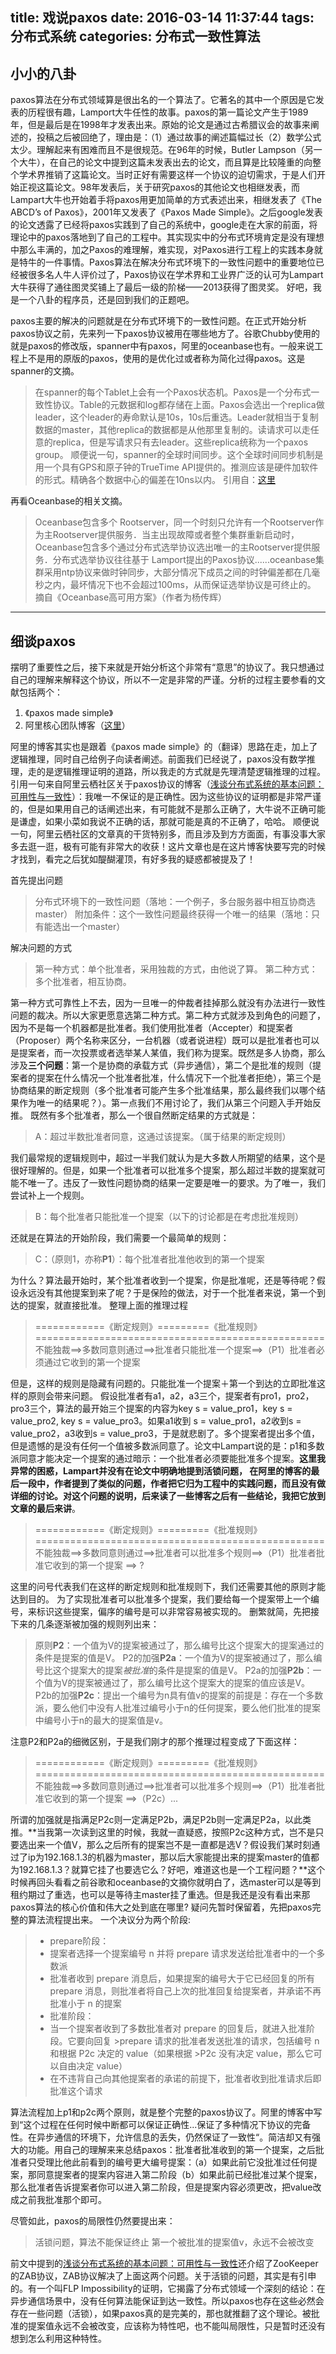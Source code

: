 title: 戏说paxos
date: 2016-03-14 11:37:44
tags: 分布式系统
categories: 分布式一致性算法
---
## 小小的八卦
paxos算法在分布式领域算是很出名的一个算法了。它著名的其中一个原因是它发表的历程很有趣，Lamport大牛任性的故事。paxos的第一篇论文产生于1989年，但是最后是在1998年才发表出来。原始的论文是通过古希腊议会的故事来阐述的，投稿之后被回绝了，理由是：（1）通过故事的阐述篇幅过长（2）数学公式太少。理解起来有困难而且不是很规范。在96年的时候，Butler Lampson（另一个大牛），在自己的论文中提到这篇未发表出去的论文，而且算是比较隆重的向整个学术界推销了这篇论文。当时正好有需要这样一个协议的迫切需求，于是人们开始正视这篇论文。98年发表后，关于研究paxos的其他论文也相继发表，而Lampart大牛也开始着手将paxos用更加简单的方式表述出来，相继发表了《The ABCD’s of Paxos》，2001年又发表了《Paxos Made Simple》。之后google发表的论文透露了已经将paxos实践到了自己的系统中，google走在大家的前面，将理论中的paxos落地到了自己的工程中。其实现实中的分布式环境肯定是没有理想中那么丰满的，加之Paxos的难理解，难实现，对Paxos进行工程上的实践本身就是特牛的一件事情。Paxos算法在解决分布式环境下的一致性问题中的重要地位已经被很多名人牛人评价过了，Paxos协议在学术界和工业界广泛的认可为Lampart大牛获得了通往图灵奖铺上了最后一级的阶梯——2013获得了图灵奖。
好吧，我是一个八卦的程序员，还是回到我们的正题吧。

paxos主要的解决的问题就是在分布式环境下的一致性问题。在正式开始分析paxos协议之前，先来列一下paxos协议被用在哪些地方了。谷歌Chubby使用的就是paxos的修改版，spanner中有paxos，阿里的oceanbase也有。一般来说工程上不是用的原版的paxos，使用的是优化过或者称为简化过得paxos。这是spanner的文摘。
>在spanner的每个Tablet上会有一个Paxos状态机。Paxos是一个分布式一致性协议。Table的元数据和log都存储在上面。Paxos会选出一个replica做leader，这个leader的寿命默认是10s，10s后重选。Leader就相当于复制数据的master，其他replica的数据都是从他那里复制的。读请求可以走任意的replica，但是写请求只有去leader。这些replica统称为一个paxos group。
顺便说一句，spanner的全球时间同步。这个全球时间同步机制是用一个具有GPS和原子钟的TrueTime API提供的。推测应该是硬件加软件的形式。精确各个数据中心的偏差在10ns以内。
引用自：[这里](http://www.yankay.com/google-spanner%E5%8E%9F%E7%90%86-%E5%85%A8%E7%90%83%E7%BA%A7%E7%9A%84%E5%88%86%E5%B8%83%E5%BC%8F%E6%95%B0%E6%8D%AE%E5%BA%93/) 

再看Oceanbase的相关文摘。
>Oceanbase包含多个 Rootserver，同一个时刻只允许有一个Rootserver作为主Rootserver提供服务．当主出现故障或者整个集群重新启动时，Oceanbase包含多个通过分布式选举协议选出唯一的主Rootserver提供服务．分布式选举协议往往基于 Lamport提出的Paxos协议......oceanbase集群采用ntp协议来做时钟同步，大部分情况下成员之间的时钟偏差都在几毫秒之内，最坏情况下也不会超过100ms，从而保证选举协议是可终止的。
摘自《Oceanbase高可用方案》（作者为杨传辉）

---
## 细谈paxos

摆明了重要性之后，接下来就是开始分析这个非常有“意思”的协议了。我只想通过自己的理解来解释这个协议，所以不一定是非常的严谨。分析的过程主要参看的文献包括两个：
1. 《paxos made simple》
2.  阿里核心团队博客（[这里](http://csrd.aliapp.com/?p=160)）

阿里的博客其实也是跟着《paxos made simple》的（翻译）思路在走，加上了逻辑推理，同时自己给例子向读者阐述。前面我们已经说了，paxos没有数学推理，走的是逻辑推理证明的道路，所以我走的方式就是先理清楚逻辑推理的过程。引用一句来自阿里云栖社区关于paxos协议的博客（[浅谈分布式系统的基本问题：可用性与一致性](https://yq.aliyun.com/articles/2709)）：我唯一不保证的是正确性。因为这些协议的证明都是非常严谨的，但是如果用自己的话阐述出来，有可能就不是那么正确了，大牛说不正确可能是谦虚，如果小菜如我说不正确的话，那就可能是真的不正确了，哈哈。
顺便说一句，阿里云栖社区的文章真的干货特别多，而且涉及到方方面面，有事没事大家多去逛一逛，极有可能有非常大的收获！这片文章也是在这片博客快要写完的时候才找到，看完之后犹如醍醐灌顶，有好多我的疑惑都被提及了！

首先提出问题
>分布式环境下的一致性问题（落地：一个例子，多台服务器中相互协商选master）
>附加条件：这个一致性问题最终获得一个唯一的结果（落地：只有能选出一个master）

解决问题的方式
> 第一种方式：单个批准者，采用独裁的方式，由他说了算。
> 第二种方式：多个批准者，相互协商。

第一种方式可靠性上不去，因为一旦唯一的仲裁者挂掉那么就没有办法进行一致性问题的裁决。所以大家更愿意选第二种方式。第二种方式就涉及到角色的问题了，因为不是每一个机器都是批准者。我们使用批准者（Accepter）和提案者（Proposer）两个名称来区分，一台机器（或者说进程）既可以是批准者也可以是提案者，而一次投票或者选举某人某值，我们称为提案。既然是多人协商，那么涉及**三个问题**：第一个是协商的承载方式（异步通信），第二个是批准的规则（提案者的提案在什么情况一个批准者批准，什么情况下一个批准者拒绝），第三个是协商结果的断定规则（多个批准者可能产生多个批准结果，那么最终我们以哪个结果作为唯一的结果呢？）。第一点我们不用讨论了，我们从第三个问题入手开始反推。
既然有多个批准者，那么一个很自然断定结果的方式就是：
>A：超过半数批准者同意，这通过该提案。（属于结果的断定规则）

我们最常规的逻辑规则中，超过一半我们就认为是大多数人所期望的结果，这个是很好理解的。但是，如果一个批准者可以批准多个提案，那么超过半数的提案就可能不唯一了。违反了一致性问题协商的结果一定要是唯一的要求。为了唯一，我们尝试补上一个规则。
>B：每个批准者只能批准一个提案（以下的讨论都是在考虑批准规则）

还就是在算法的开始阶段，我们需要一个最简单的规则：
>C：（原则1，亦称**P1**）：每个批准者批准他收到的第一个提案

为什么？算法最开始时，某个批准者收到一个提案，你是批准呢，还是等待呢？假设永远没有其他提案到来了呢？于是保险的做法，对于一个批准者来说，第一个到达的提案，就直接批准。
整理上面的推理过程
>============《断定规则》=========《批准规则》==================================================                   
不能独裁==>多数同意则通过==>批准者只能批准一个提案==>（P1）批准者必须通过它收到的第一个提案

但是，这样的规则是隐藏有问题的。只能批准一个提案＋第一个到达的立即批准这样的原则会带来问题。
假设批准者有a1，a2，a3三个，提案者有pro1，pro2，pro3三个，算法的最开始三个提案的内容为key s = value_pro1，key s = value_pro2, key s = value_pro3。如果a1收到 s = value_pro1，a2收到s = value_pro2，a3收到s = value_pro3，于是就悲剧了。多个提案者提出多个值，但是遗憾的是没有任何一个值被多数派同意了。论文中Lampart说的是：p1和多数派同意才能决定一个提案的通过暗示：一个批准者必须要能批准多个提案。**这里我异常的困惑，Lampart并没有在论文中明确地提到活锁问题， 在阿里的博客的最后一段中，作者提到了类似的问题，作者把它归为工程中的实践问题，而且没有做详细的讨论。对这个问题的说明，后来读了一些博客之后有一些结论，我把它放到文章的最后来讲**。

>============《断定规则》=========《批准规则》==================================================                   
不能独裁==>多数同意则通过==>批准者可以批准多个规则==>（P1）批准者批准它收到的第一个提案
                                                  ==> ?

这里的问号代表我们在这样的断定规则和批准规则下，我们还需要其他的原则才能达到目的。
为了实现批准者可以批准多个提案，我们要给每一个提案带上一个编号，来标识这些提案，偏序的编号是可以非常容易被实现的。
删繁就简，先把接下来的几条逐渐被加强的规则列出来：
>原则**P2**：一个值为V的提案被通过了，那么编号比这个提案大的提案通过的条件是提案的值是V。
>P2的加强**P2a**：一个值为V的提案被通过了，那么编号比这个提案大的提案*被批准*的条件是提案的值是V。
>P2a的加强**P2b**：一个值为V的提案被通过了，那么编号比这个提案大的提案的值应该是V。
>P2b的加强**P2c**：提出一个编号为n具有值v的提案的前提是：存在一个多数派，要么他们中没有人批准过编号小于n的任何提案，要么他们批准的提案中编号小于n的最大的提案值是v。

注意P2和P2a的细微区别，于是我们刚才的那个推理过程变成了下面这样：

>============《断定规则》=========《批准规则》==================================================                   
不能独裁==>多数同意则通过==>批准者可以批准多个规则==>（P1）批准者批准它收到的第一个提案
                                                  ==>（P2c）...

所谓的加强就是指满足P2c则一定满足P2b，满足P2b则一定满足P2a，以此类推。**当我第一次读到这里的时候，我就一直疑惑，按照P2c这种方式，岂不是只要选出来一个值V，那么之后所有的提案岂不是一直都是选V？假设我们某时刻通过了ip为192.168.1.3的机器为master，那以后大家能提出来的提案master的值都为192.168.1.3？就算它挂了也要选它么？好吧，难道这也是一个工程问题？**这个时候再回头看看之前谷歌和oceanbase的文摘你就明白了，选master可以是等到租约期过了重选，也可以是等待主master挂了重选。但是我还是没有看出来那paxos算法的核心价值和伟大之处到底在哪里?
疑问先暂时保留着，先把paxos完整的算法流程提出来。
一个决议分为两个阶段:

> - prepare阶段：
>  - 提案者选择一个提案编号 n 并将 prepare 请求发送给批准者中的一个多数派
>  - 批准者收到 prepare 消息后，如果提案的编号大于它已经回复的所有 prepare 消息，则批准者将自己上次的批准回复给提案者，并承诺不再批准小于 n 的提案
> - 批准阶段：
>  - 当一个提案者收到了多数批准者对 prepare 的回复后，就进入批准阶段。它要向回复 >prepare 请求的批准者发送批准的请求，包括编号 n 和根据 P2c 决定的 value（如果根据 >P2c 没有决定 value，那么它可以自由决定 value）
>  - 在不违背自己向其他提案者的承诺的前提下，批准者收到批准请求后即批准这个请求

算法流程加上p1和p2c两个原则，就是整个完整的paxos协议了。阿里的博客中写到“这个过程在任何时候中断都可以保证正确性...保证了多种情况下协议的完备性。在异步通信的环境下，允许信息的丢失，仍然保证了一致性“。简洁却又有强大的功能。用自己的理解来来总结paxos：批准者批准收到的第一个提案，之后批准者只受理比他此前看到的编号更大编号提案：（a）如果此前它没批准过任何提案，那同意提案者的提案内容进入第二阶段（b）如果此前已经批准过某个提案，那么批准者告诉提案者你可以进入第二阶段，但是提案内容必须更改，把value改成之前我批准那个即可。


尽管如此，paxos的局限性仍然要提出来：
>活锁问题，算法不能保证终止
>第一个被批准的提案值v，永远不会被改变

前文中提到的[浅谈分布式系统的基本问题：可用性与一致性](https://yq.aliyun.com/articles/2709)还介绍了ZooKeeper的ZAB协议，ZAB协议解决了上面这两个问题。关于活锁的问题，其实是有引申的。有一个叫FLP Impossibility的证明，它揭露了分布式领域一个深刻的结论：在异步通信场景中，没有任何算法能保证到达一致性。所以paxos也存在这些必然会存在一些问题（活锁），如果paxos真的是完美的，那也就推翻了这个理论。被批准的提案值永远不会被改变，应该称为特性吧，也不能叫局限性，只是暂时还没有想到怎么利用这种特性。
